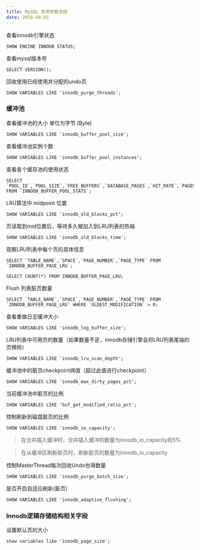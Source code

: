 ```yaml
---
title: MySQL 常用参数总结
date: 2018-08-01
---
```



查看innodb引擎状态


```mysql
SHOW ENGINE INNODB STATUS;
```


查看mysql版本号


```mysql
SELECT VERSION();
```


回收使用已经使用并分配的undo页

```mysql
SHOW VARIABLES LIKE 'innodb_purge_threads';
```


<!-- more -->

### 缓冲池


查看缓冲池的大小 单位为字节 (Byte)


```mysql
SHOW VARIABLES LIKE 'innodb_buffer_pool_size';
```


查看缓冲池实例个数


```mysql
SHOW VARIABLES LIKE 'innodb_buffer_pool_instances';
```


查看各个缓存池的使用状态


```mysql
SELECT `POOL_ID`,`POOL_SIZE`,`FREE_BUFFERS`,`DATABASE_PAGES`,`HIT_RATE`,`PAGES_MADE_YOUNG`,`PAGES_NOT_MADE_YOUNG` FROM `INNODB_BUFFER_POOL_STATS`;
```


LRU算法中 midpoint 位置

```mysql
SHOW VARIABLES LIKE 'innodb_old_blocks_pct';
```


页读取到mid位置后，等待多久被加入到LRU列表的热端​

```mysql
SHOW VARIABLES LIKE 'innodb_old_blocks_time';
```


观察LRU列表中每个页的具体信息

```mysql
SELECT `TABLE_NAME`,`SPACE`,`PAGE_NUMBER`,`PAGE_TYPE` FROM `INNODB_BUFFER_PAGE_LRU`;
```

```mysql
SELECT COUNT(*) FROM INNODB_BUFFER_PAGE_LRU;
```


Flush 列表脏页数量


```mysql
SELECT `TABLE_NAME`,`SPACE`,`PAGE_NUMBER`,`PAGE_TYPE` FROM `INNODB_BUFFER_PAGE_LRU` WHERE `OLDEST_MODIFICATION` > 0;
```


查看重做日志缓冲大小


```mysql
SHOW VARIABLES LIKE 'innodb_log_buffer_size';
```


LRU列表中可用页的数量（如果数量不足，Innodb存储引擎会将LRU列表尾端的页移除）


```mysql
SHOW VARIABLES LIKE 'innodb_lru_scan_depth';
```


缓冲池中的脏页checkpoint阀值（超过此值进行checkpoint）


```mysql
SHOW VARIABLES LIKE 'innodb_max_dirty_pages_pct';
```


当前缓冲池中脏页的比例


```mysql
SHOW VARIABLES LIKE 'buf_get_modified_ratio_pct';
```


控制刷新到磁盘脏页的比例


```mysql
SHOW VARIABLES LIKE 'innodb_io_capacity';
```


> 在合并插入缓冲时，合并插入缓冲的数量为innodb_io_capacity的5%

>

> 在从缓冲区刷新脏页时，刷新脏页的数量为innodb_io_capacity


控制MasterThread每次回收Undo也得数量


```mysql
SHOW VARIABLES LIKE 'innodb_purge_batch_size';
```


是否开启自适应刷新(脏页)


```mysql
SHOW VARIABLES LIKE 'innodb_adaptive_flushing';
```

### Innodb逻辑存储结构相关字段


设置默认页的大小


```mysql
show variables like 'innodb_page_size';
```
